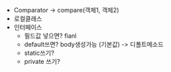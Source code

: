- Comparator -> compare(객체1, 객체2)
- 로컬클래스
- 인터페이스
  - 필드값 넣으면? fianl
  - default쓰면? body생성가능 (기본값) -> 디폴트메소드
  - static쓰기?
  - private 쓰기?